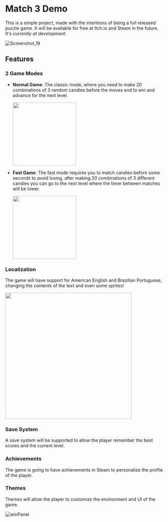 # Match 3 Demo 

This is a simple project, made with the intentions of being a full released puzzle game. It will be available for free at Itch.io and Steam in the future. *It's currently at development*.  

![Screenshot_19](https://github.com/user-attachments/assets/77797177-b3fb-4639-a0fc-dd40317e2722)

## Features 


### **2 Game Modes**
   - **Normal Game**: The classic mode, where you need to make 20 combinations of 3 random candies before the moves end to win and advance for the next level.

      <img src="https://github.com/user-attachments/assets/1fb17dbf-24f4-40d8-88ce-e6eec382cb2a" width="200">

   - **Fast Game**: The fast mode requires you to match candies before some seconds to avoid losing, after making 20 combinations of 3 different candies you can go to the next level where the timer between matches will be lower.

      <img src="https://github.com/user-attachments/assets/d6572022-7db2-4635-960c-ae320cfa02b6" width="200">

### **Localization**
   The game will have support for American English and Brazilian Portuguese, changing the contents of the text and even some sprites! 
  
   <img src="https://github.com/user-attachments/assets/55cee368-41d7-46b3-a962-ab24e4eddeb3" width="400">


### **Save System**
  A save system will be supported to allow the player remember the best scores and the current level. 

### **Achievements**
  The game is going to have achievements in Steam to personalize the profile of the player. 
  
### **Themes**
  Themes will allow the player to customize the environment and UI of the game.
  
![winPanel](https://github.com/user-attachments/assets/7badddfd-ab2c-4473-8b08-1312e81855fe)
